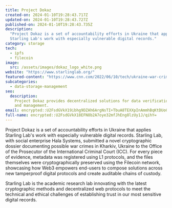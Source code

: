 ```yaml
---
title: Project Dokaz
created-on: 2024-01-10T19:28:43.717Z
updated-on: 2024-01-10T19:28:43.727Z
published-on: 2024-01-10T19:28:43.735Z
description:
  "Project Dokaz is a set of accountability efforts in Ukraine that applies
  Starling Lab's work with especially vulnerable digital records."
category: storage
tech:
  - ipfs
  - filecoin
image:
  src: /assets/images/dokaz_logo_white.png
website: "https://www.starlinglab.org/"
featured-content: "https://www.cnn.com/2022/06/10/tech/ukraine-war-crimes-blockchain/index.html"
subcategories:
  - data-storage-management
seo:
  description:
    Project Dokaz provides decentralized solutions for data verification
    and management.
email: encrypted::U2FsdGVkX19ibhg9DZAh6ArgNsTI+TbuA8TEXXpInAmmhBqKtDUo0PBYDJAbDIGT
full-name: encrypted::U2FsdGVkX18EFN8b2A7oye32mfJhEng8lzUy1J/qihY=
---
```


Project Dokaz is a set of accountability efforts in Ukraine that applies Starling Lab's work with especially vulnerable digital records. Starling Lab, with social enterprise Hala Systems, submitted a novel cryptographic dossier documenting possible war crimes in Kharkiv, Ukraine to the Office of the Prosecutor of the International Criminal Court (ICC). For every piece of evidence, metadata was registered using L1 protocols, and the files themselves were cryptographically preserved using the Filecoin network, showcasing how Web3 empowers end-users to compose solutions across new tamperproof digital protocols and create auditable chains of custody.

Starling Lab is the academic research lab innovating with the latest cryptographic methods and decentralized web protocols to meet the technical and ethical challenges of establishing trust in our most sensitive digital records.
